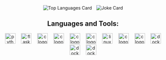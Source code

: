 <div align="center">
  <img src="https://github-readme-stats.vercel.app/api/top-langs?username=borhanem&show_icons=true&theme=tokyonight&locale=en&layout=compact" alt="Top Languages Card" style="flex: 1;"/>
  <img src="https://readme-jokes.vercel.app/api?theme=react" alt="Joke Card" style="margin-left: 10px; flex: 1;"/>
</div>


<h2 align="center">Languages and Tools:</h3>
<div align="center">
  <img src="https://img.shields.io/badge/Python-3776AB?logo=python&logoColor=yellow&style=for-the-badge" height="33" alt="python logo"  />
  <img width="10" />
  <img src="https://img.shields.io/badge/Flask-000000?logo=flask&logoColor=white&style=for-the-badge" height="33" alt="flask logo"  />
  <img width="10" />
  <img src="https://img.shields.io/badge/C-A8B9CC?logo=c&logoColor=black&style=for-the-badge" height="33" alt="c logo"  />
  <img width="10" />
  <img src="https://img.shields.io/badge/cpp-00599C?logo=cplusplus&logoColor=black&style=for-the-badge" height="33" alt="c logo"  />
  <img width="10" />
  <img src="https://img.shields.io/badge/qt-41CD52?logo=qt&logoColor=white&style=for-the-badge" height="33" alt="c logo"  />
  <img width="10" />
  <img src="https://img.shields.io/badge/rust-000000?logo=rust&logoColor=white&style=for-the-badge" height="33" alt="c logo"  />
  <img width="10" />
  <img src="https://img.shields.io/badge/Linux-FCC624?logo=linux&logoColor=black&style=for-the-badge" height="33" alt="linux logo"  />
  <img width="10" />
  <img src="https://img.shields.io/badge/debian-A81D33?logo=debian&style=for-the-badge" height="33" alt="c logo"  />
  <img width="10" />
  <img src="https://img.shields.io/badge/kali-557C94?logo=kalilinux&logoColor=white&style=for-the-badge" height="33" alt="c logo"  />
  <img width="10" />
  <img src="https://img.shields.io/badge/Docker-2496ED?logo=docker&logoColor=white&style=for-the-badge" height="33" alt="docker logo"  />
  <img width="10" />
  <img src="https://img.shields.io/badge/wireshark-1679A7?logo=wireshark&logoColor=white&style=for-the-badge" height="33" alt="docker logo"  />
  <img width="10" />
  <img src="https://img.shields.io/badge/nginx-009639?logo=nginx&style=for-the-badge" height="33" alt="docker logo"  />
  <img width="10" />
</div>
